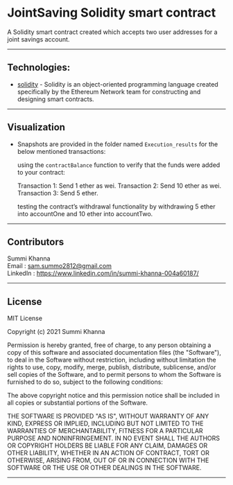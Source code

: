 # JointSaving Solidity smart contract

A Solidity smart contract created which accepts two user addresses for a joint savings account.

---

## Technologies:

- [solidity](https://pypi.org/project/Solidity/) - Solidity is an object-oriented programming language created specifically by the Ethereum Network team for constructing and designing smart contracts.


---


## Visualization

- Snapshots are provided in the folder named `Execution_results` for the below mentioned transactions:

    using the `contractBalance` function to verify that the funds were added to your contract:

    Transaction 1: Send 1 ether as wei.
    Transaction 2: Send 10 ether as wei.
    Transaction 3: Send 5 ether.
    
    testing the contract’s withdrawal functionality by withdrawing 5 ether into accountOne and 10 ether into accountTwo.


---


## Contributors
 
Summi Khanna  
Email : sam.summo2812@gmail.com <br>
LinkedIn : https://www.linkedin.com/in/summi-khanna-004a60187/

---

## License

MIT License

Copyright (c) 2021 Summi Khanna

Permission is hereby granted, free of charge, to any person obtaining a copy
of this software and associated documentation files (the "Software"), to deal
in the Software without restriction, including without limitation the rights
to use, copy, modify, merge, publish, distribute, sublicense, and/or sell
copies of the Software, and to permit persons to whom the Software is
furnished to do so, subject to the following conditions:

The above copyright notice and this permission notice shall be included in all
copies or substantial portions of the Software.

THE SOFTWARE IS PROVIDED "AS IS", WITHOUT WARRANTY OF ANY KIND, EXPRESS OR
IMPLIED, INCLUDING BUT NOT LIMITED TO THE WARRANTIES OF MERCHANTABILITY,
FITNESS FOR A PARTICULAR PURPOSE AND NONINFRINGEMENT. IN NO EVENT SHALL THE
AUTHORS OR COPYRIGHT HOLDERS BE LIABLE FOR ANY CLAIM, DAMAGES OR OTHER
LIABILITY, WHETHER IN AN ACTION OF CONTRACT, TORT OR OTHERWISE, ARISING FROM,
OUT OF OR IN CONNECTION WITH THE SOFTWARE OR THE USE OR OTHER DEALINGS IN THE
SOFTWARE.

---
